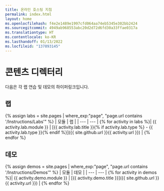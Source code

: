 ```yaml
---
title: 온라인 호스팅 지침
permalink: index.html
layout: home
ms.openlocfilehash: f4e2e1489e1997cfd064aa74eb5345e302bb2424
ms.sourcegitcommit: 4949ab968553abc20d2d72d6fd30a33ffae0317a
ms.translationtype: HT
ms.contentlocale: ko-KR
ms.lasthandoff: 01/13/2022
ms.locfileid: "137893145"
---
```

# <a name="content-directory"></a>콘텐츠 디렉터리

다음은 각 랩 연습 및 데모의 하이퍼링크입니다.

## <a name="labs"></a>랩

{% assign labs = site.pages | where_exp:"page", "page.url contains '/Instructions/Labs'" %}
| 모듈 | 랩 |
| --- | --- | 
{% for activity in labs  %}| {{ activity.lab.module }} | [{{ activity.lab.title }}{% if activity.lab.type %} - {{ activity.lab.type }}{% endif %}]({{ site.github.url }}{{ activity.url }}) |
{% endfor %}

## <a name="demos"></a>데모

{% assign demos = site.pages | where_exp:"page", "page.url contains '/Instructions/Demos'" %}
| 모듈 | 데모 |
| --- | --- | 
{% for activity in demos  %}| {{ activity.demo.module }} | [{{ activity.demo.title }}]({{ site.github.url }}{{ activity.url }}) |
{% endfor %}
